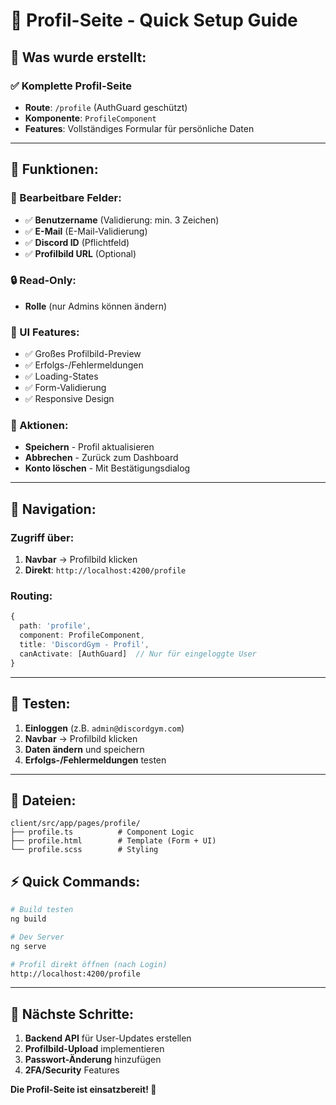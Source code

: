 # 👤 Profil-Seite - Quick Setup Guide

## 🚀 **Was wurde erstellt:**

### **✅ Komplette Profil-Seite**
- **Route**: `/profile` (AuthGuard geschützt)
- **Komponente**: `ProfileComponent`
- **Features**: Vollständiges Formular für persönliche Daten

---

## 🎯 **Funktionen:**

### **📝 Bearbeitbare Felder:**
- ✅ **Benutzername** (Validierung: min. 3 Zeichen)
- ✅ **E-Mail** (E-Mail-Validierung)
- ✅ **Discord ID** (Pflichtfeld)
- ✅ **Profilbild URL** (Optional)

### **🔒 Read-Only:**
- **Rolle** (nur Admins können ändern)

### **🎨 UI Features:**
- ✅ Großes Profilbild-Preview
- ✅ Erfolgs-/Fehlermeldungen
- ✅ Loading-States
- ✅ Form-Validierung
- ✅ Responsive Design

### **🔘 Aktionen:**
- **Speichern** - Profil aktualisieren
- **Abbrechen** - Zurück zum Dashboard  
- **Konto löschen** - Mit Bestätigungsdialog

---

## 🔗 **Navigation:**

### **Zugriff über:**
1. **Navbar** → Profilbild klicken
2. **Direkt**: `http://localhost:4200/profile`

### **Routing:**
```typescript
{
  path: 'profile',
  component: ProfileComponent,
  title: 'DiscordGym - Profil',
  canActivate: [AuthGuard]  // Nur für eingeloggte User
}
```

---

## 🧪 **Testen:**

1. **Einloggen** (z.B. `admin@discordgym.com`)
2. **Navbar** → Profilbild klicken
3. **Daten ändern** und speichern
4. **Erfolgs-/Fehlermeldungen** testen

---

## 📁 **Dateien:**

```
client/src/app/pages/profile/
├── profile.ts          # Component Logic
├── profile.html        # Template (Form + UI)
└── profile.scss        # Styling
```

## ⚡ **Quick Commands:**

```bash
# Build testen
ng build

# Dev Server
ng serve

# Profil direkt öffnen (nach Login)
http://localhost:4200/profile
```

---

## 🔮 **Nächste Schritte:**

1. **Backend API** für User-Updates erstellen
2. **Profilbild-Upload** implementieren  
3. **Passwort-Änderung** hinzufügen
4. **2FA/Security** Features

**Die Profil-Seite ist einsatzbereit! 🎉**

